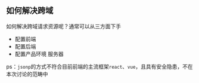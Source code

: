 ## 如何解决跨域

如何解决跨域请求资源呢？通常可以从三方面下手

- 配置前端
- 配置后端
- 配置产品环境 服务器

ps：`jsonp`的方式不符合目前前端的主流框架`react`、`vue`，且具有安全隐患，不在本次讨论的范畴中









